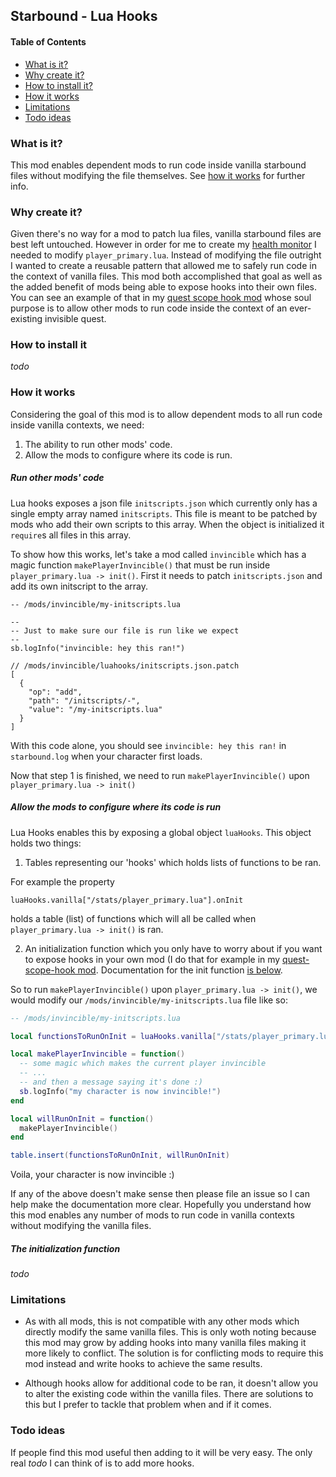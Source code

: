 ## Starbound - Lua Hooks

<!-- START doctoc generated TOC please keep comment here to allow auto update -->
<!-- DON'T EDIT THIS SECTION, INSTEAD RE-RUN doctoc TO UPDATE -->
#### Table of Contents
- [What is it?](#what-is-it)
- [Why create it?](#why-create-it)
- [How to install it?](#how-to-install-it)
- [How it works](#how-it-works)
- [Limitations](#limitations)
- [Todo ideas](#todo-ideas)

<!-- END doctoc generated TOC please keep comment here to allow auto update -->

### What is it?
This mod enables dependent mods to run code inside vanilla starbound files
without modifying the file themselves.  See [how it works](#how-it-works) for
further info.


### Why create it?
Given there's no way for a mod to patch lua files, vanilla starbound files are
best left untouched.  However in order for me to create my [health monitor](https://github.com/olsonpm/starbound_health-monitor)
I needed to modify `player_primary.lua`.  Instead of modifying the file outright
I wanted to create a reusable pattern that allowed me to safely run code in the
context of vanilla files.  This mod both accomplished that goal as well as the
added benefit of mods being able to expose hooks into their own files.  You can
see an example of that in my [quest scope hook mod](https://github.com/olsonpm/starbound_health-monitor)
whose soul purpose is to allow other mods to run code inside the context of an
ever-existing invisible quest.


### How to install it
*todo*


### How it works
Considering the goal of this mod is to allow dependent mods to all run code
inside vanilla contexts, we need:

1. The ability to run other mods' code.
2. Allow the mods to configure where its code is run.


##### Run other mods' code
Lua hooks exposes a json file `initscripts.json` which currently only has a
single empty array named `initscripts`.  This file is meant to be patched by
mods who add their own scripts to this array.  When the object is initialized it
`require`s all files in this array.

To show how this works, let's take a mod called `invincible` which has a magic
function `makePlayerInvincible()` that must be run inside
`player_primary.lua -> init()`.  First it needs to patch `initscripts.json` and
add its own initscript to the array.

```
-- /mods/invincible/my-initscripts.lua

--
-- Just to make sure our file is run like we expect
--
sb.logInfo("invincible: hey this ran!")
```

```hson
// /mods/invincible/luahooks/initscripts.json.patch
[
  {
    "op": "add",
    "path": "/initscripts/-",
    "value": "/my-initscripts.lua"
  }
]
```

With this code alone, you should see `invincible: hey this ran!` in
`starbound.log` when your character first loads.

Now that step 1 is finished, we need to run `makePlayerInvincible()` upon
`player_primary.lua -> init()`


##### Allow the mods to configure where its code is run

Lua Hooks enables this by exposing a global object `luaHooks`.  This object
holds two things:

1. Tables representing our 'hooks' which holds lists of functions to be ran.

For example the property

`luaHooks.vanilla["/stats/player_primary.lua"].onInit`

holds a table (list) of functions which will all be called when
`player_primary.lua -> init()` is ran.

2. An initialization function which you only have to worry about if you want to
   expose hooks in your own mod (I do that for example in my
   [quest-scope-hook mod](https://github.com/olsonpm/starbound_quest-scope-hook).
   Documentation for the init function [is below](#the-initialization-function).

So to run `makePlayerInvincible()` upon `player_primary.lua -> init()`, we would
modify our `/mods/invincible/my-initscripts.lua` file like so:

```lua
-- /mods/invincible/my-initscripts.lua

local functionsToRunOnInit = luaHooks.vanilla["/stats/player_primary.lua"].onInit

local makePlayerInvincible = function()
  -- some magic which makes the current player invincible
  -- ...
  -- and then a message saying it's done :)
  sb.logInfo("my character is now invincible!")
end

local willRunOnInit = function()
  makePlayerInvincible()
end

table.insert(functionsToRunOnInit, willRunOnInit)
```

Voila, your character is now invincible :)

If any of the above doesn't make sense then please file an issue so I can help
make the documentation more clear.  Hopefully you understand how this mod
enables any number of mods to run code in vanilla contexts without modifying the
vanilla files.


##### The initialization function
*todo*


### Limitations

- As with all mods, this is not compatible with any other mods which directly
modify the same vanilla files.  This is only woth noting because this mod may
grow by adding hooks into many vanilla files making it more likely to conflict.
The solution is for conflicting mods to require this mod instead and write hooks
to achieve the same results.

- Although hooks allow for additional code to be ran, it doesn't allow you to
alter the existing code within the vanilla files.  There are solutions to this
but I prefer to tackle that problem when and if it comes.


### Todo ideas

If people find this mod useful then adding to it will be very easy.  The only
real *todo* I can think of is to add more hooks.
